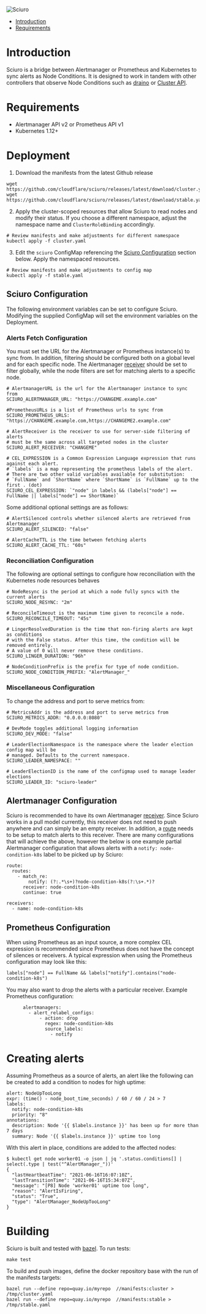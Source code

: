 
![Sciuro](img/sciuro.png "Sciuro")

* [Introduction](#introduction)
* [Requirements](#requirements)

# Introduction

Sciuro is a bridge between Alertmanager or Prometheus and Kubernetes to sync alerts as Node
Conditions. It is designed to work in tandem with other controllers that
observe Node Conditions such as [draino](https://github.com/planetlabs/draino)
or [Cluster API](https://cluster-api.sigs.k8s.io/tasks/automated-machine-management/healthchecking).

# Requirements

* Alertmanager API v2 or Prometheus API v1
* Kubernetes 1.12+

# Deployment
1. Download the manifests from the latest Github release

```
wget https://github.com/cloudflare/sciuro/releases/latest/download/cluster.yaml
wget https://github.com/cloudflare/sciuro/releases/latest/download/stable.yaml
```

2. Apply the cluster-scoped resources that allow Sciuro to read nodes and
   modify their status. If you choose a different namespace, adjust the
   namespace name and `ClusterRoleBinding` accordingly.

```
# Review manifests and make adjustments for different namespace
kubectl apply -f cluster.yaml
```

3. Edit the `sciuro` ConfigMap referencing the [Sciuro Configuration](#sciruo-configuration) section below. Apply the namespaced resources.  

```
# Review manifests and make adjustments to config map
kubectl apply -f stable.yaml
```

## Sciuro Configuration
The following environment variables can be set to configure Sciuro. Modifying
the supplied ConfigMap will set the environment variables on the Deployment.

### Alerts Fetch Configuration

You must set the URL for the Alertmanager or Prometheus instance(s) to sync from. In addition,
filtering should be configured both on a global level and for each specific
node. The Alertmanager
[receiver](https://prometheus.io/docs/alerting/latest/configuration/#receiver)
should be set to filter globally, while the node filters are set for matching
alerts to a specific node.

```
# AlertmanagerURL is the url for the Alertmanager instance to sync from
SCIURO_ALERTMANAGER_URL: "https://CHANGEME.example.com"

#PrometheusURLs is a list of Prometheus urls to sync from
SCIURO_PROMETHEUS_URLS: "https://CHANGEME.example.com,https://CHANGEME2.example.com"

# AlertReceiver is the receiver to use for server-side filtering of alerts
# must be the same across all targeted nodes in the cluster
SCIURO_ALERT_RECEIVER: "CHANGEME"

# CEL_EXPRESSION is a Common Expression Language expression that runs against each alert.
# `labels` is a map representing the prometheus labels of the alert.
# There are two other valid variables available for substitution:
# `FullName` and `ShortName` where `ShortName` is `FullName` up to the first . (dot)
SCIURO_CEL_EXPRESSION: `"node" in labels && (labels["node"] == FullName || labels["node"] == ShortName)`
```

Some additional optional settings are as follows:
```
# AlertSilenced controls whether silenced alerts are retrieved from Alertmanager
SCIURO_ALERT_SILENCED: "false"

# AlertCacheTTL is the time between fetching alerts
SCIURO_ALERT_CACHE_TTL: "60s"
```

### Reconciliation Configuration

The following are optional settings to configure how reconciliation with the
Kubernetes node resources behaves

```
# NodeResync is the period at which a node fully syncs with the current alerts
SCIURO_NODE_RESYNC: "2m"

# ReconcileTimeout is the maximum time given to reconcile a node.
SCIURO_RECONCILE_TIMEOUT: "45s"

# LingerResolvedDuration is the time that non-firing alerts are kept as conditions
# with the False status. After this time, the condition will be removed entirely.
# A value of 0 will never remove these conditions.
SCIURO_LINGER_DURATION: "96h"

# NodeConditionPrefix is the prefix for type of node condition.
SCIURO_NODE_CONDITION_PREFIX: "AlertManager_"
```

### Miscellaneous Configuration

To change the address and port to serve metrics from:
```
# MetricsAddr is the address and port to serve metrics from
SCIURO_METRICS_ADDR: "0.0.0.0:8080"

# DevMode toggles additional logging information
SCIURO_DEV_MODE: "false"

# LeaderElectionNamespace is the namespace where the leader election config map will be
# managed. Defaults to the current namespace.
SCIURO_LEADER_NAMESPACE: ""

# LeaderElectionID is the name of the configmap used to manage leader elections
SCIURO_LEADER_ID: "sciuro-leader"
```

## Alertmanager Configuration
Sciuro is recommended to have its own Alertmanager
[receiver](https://prometheus.io/docs/alerting/latest/configuration/#receiver).
Since Sciuro works in a pull model currently, this receiver does not need to
push anywhere and can simply be an empty receiver. In addition, a
[route](https://prometheus.io/docs/alerting/latest/configuration/#route) needs
to be setup to match alerts to this receiver. There are many configurations that
will achieve the above, however the below is one example partial Alertmanager
configuration that allows alerts with a `notify: node-condition-k8s` label to
be picked up by Sciuro:

```
route:
  routes:
    - match_re:
        notify: (?:.*\s+)?node-condition-k8s(?:\s+.*)?
      receiver: node-condition-k8s
      continue: true

receivers:
  - name: node-condition-k8s
```

## Prometheus Configuration
When using Prometheus as an input source,
a more complex CEL expression is recommended since Prometheus
does not have the concept of silences or receivers.
A typical expression when using the Prometheus configuration may look like this:
```
labels["node"] == FullName && labels["notify"].contains("node-condition-k8s")
```

You may also want to drop the alerts with a particular receiver.
Example Prometheus configuration:
```
      alertmanagers:
        - alert_relabel_configs:
            - action: drop
              regex: node-condition-k8s
              source_labels:
                - notify
```

# Creating alerts
Assuming Prometheus as a source of alerts, an alert like the following can be
created to add a condition to nodes for high uptime:
```
alert: NodeUpTooLong
expr: (time() - node_boot_time_seconds) / 60 / 60 / 24 > 7
labels:
  notify: node-condition-k8s
  priority: "8"
annotations:
  description: Node '{{ $labels.instance }}' has been up for more than 7 days
  summary: Node '{{ $labels.instance }}' uptime too long
```

With this alert in place, conditions are added to the affected nodes:
```
$ kubectl get node worker01 -o json | jq '.status.conditions[] | select(.type | test("^AlertManager_"))'
{
  "lastHeartbeatTime": "2021-06-16T16:07:10Z",
  "lastTransitionTime": "2021-06-16T15:34:07Z",
  "message": "[P8] Node 'worker01' uptime too long",
  "reason": "AlertIsFiring",
  "status": "True",
  "type": "AlertManager_NodeUpTooLong"
}
```

# Building
Sciuro is built and tested with [bazel](https://bazel.build/). To run tests:
```
make test
```

To build and push images, define the docker repository base with the run of the
manifests targets:
```
bazel run --define repo=quay.io/myrepo  //manifests:cluster > /tmp/cluster.yaml
bazel run --define repo=quay.io/myrepo  //manifests:stable > /tmp/stable.yaml
```
